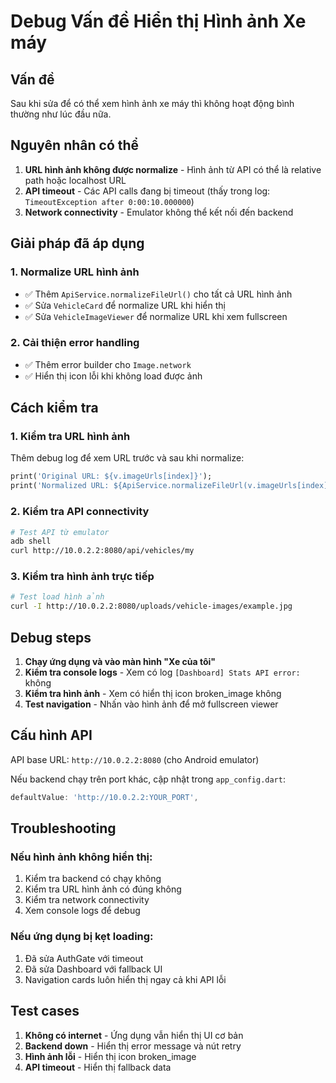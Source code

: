 # Debug Vấn đề Hiển thị Hình ảnh Xe máy

## Vấn đề
Sau khi sửa để có thể xem hình ảnh xe máy thì không hoạt động bình thường như lúc đầu nữa.

## Nguyên nhân có thể
1. **URL hình ảnh không được normalize** - Hình ảnh từ API có thể là relative path hoặc localhost URL
2. **API timeout** - Các API calls đang bị timeout (thấy trong log: `TimeoutException after 0:00:10.000000`)
3. **Network connectivity** - Emulator không thể kết nối đến backend

## Giải pháp đã áp dụng

### 1. Normalize URL hình ảnh
- ✅ Thêm `ApiService.normalizeFileUrl()` cho tất cả URL hình ảnh
- ✅ Sửa `VehicleCard` để normalize URL khi hiển thị
- ✅ Sửa `VehicleImageViewer` để normalize URL khi xem fullscreen

### 2. Cải thiện error handling
- ✅ Thêm error builder cho `Image.network`
- ✅ Hiển thị icon lỗi khi không load được ảnh

## Cách kiểm tra

### 1. Kiểm tra URL hình ảnh
Thêm debug log để xem URL trước và sau khi normalize:
```dart
print('Original URL: ${v.imageUrls[index]}');
print('Normalized URL: ${ApiService.normalizeFileUrl(v.imageUrls[index])}');
```

### 2. Kiểm tra API connectivity
```bash
# Test API từ emulator
adb shell
curl http://10.0.2.2:8080/api/vehicles/my
```

### 3. Kiểm tra hình ảnh trực tiếp
```bash
# Test load hình ảnh
curl -I http://10.0.2.2:8080/uploads/vehicle-images/example.jpg
```

## Debug steps

1. **Chạy ứng dụng và vào màn hình "Xe của tôi"**
2. **Kiểm tra console logs** - Xem có log `[Dashboard] Stats API error:` không
3. **Kiểm tra hình ảnh** - Xem có hiển thị icon broken_image không
4. **Test navigation** - Nhấn vào hình ảnh để mở fullscreen viewer

## Cấu hình API

API base URL: `http://10.0.2.2:8080` (cho Android emulator)

Nếu backend chạy trên port khác, cập nhật trong `app_config.dart`:
```dart
defaultValue: 'http://10.0.2.2:YOUR_PORT',
```

## Troubleshooting

### Nếu hình ảnh không hiển thị:
1. Kiểm tra backend có chạy không
2. Kiểm tra URL hình ảnh có đúng không
3. Kiểm tra network connectivity
4. Xem console logs để debug

### Nếu ứng dụng bị kẹt loading:
1. Đã sửa AuthGate với timeout
2. Đã sửa Dashboard với fallback UI
3. Navigation cards luôn hiển thị ngay cả khi API lỗi

## Test cases

1. **Không có internet** - Ứng dụng vẫn hiển thị UI cơ bản
2. **Backend down** - Hiển thị error message và nút retry
3. **Hình ảnh lỗi** - Hiển thị icon broken_image
4. **API timeout** - Hiển thị fallback data





